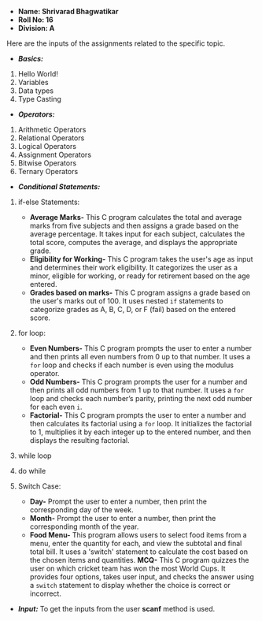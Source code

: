 

- **Name: Shrivarad Bhagwatikar**
- **Roll No: 16**
- **Division: A**


Here are the inputs of the assignments related to the specific topic.

- _**Basics:**_
1) Hello World!
2) Variables
3) Data types
4) Type Casting

- _**Operators:**_
1) Arithmetic Operators
2) Relational Operators
3) Logical Operators
4) Assignment Operators
5) Bitwise Operators
6) Ternary Operators

- _**Conditional Statements:**_
1) if-else Statements:
   -    **Average Marks-** This C program calculates the total and average marks from five subjects and then assigns a grade 
                           based on the average percentage. It takes input for each subject, calculates the total score, 
                           computes the average, and displays the appropriate grade.
   -    **Eligibility for Working-** This C program takes the user's age as input and determines their work eligibility. It 
                                     categorizes the user as a minor, eligible for working, or ready for retirement based on 
                                     the age entered.
   -    **Grades based on marks-** This C program assigns a grade based on the user's marks out of 100. It uses nested `if` 
                                   statements to categorize grades as A, B, C, D, or F (fail) based on the entered score.
        

3) for loop:
   -    **Even Numbers-** This C program prompts the user to enter a number and then prints all even numbers from 0 up to that number. It uses a `for` loop and checks if 
                          each number is even using the modulus operator.
   -    **Odd Numbers-** This C program prompts the user for a number and then prints all odd numbers from 1 up to that number. It uses a `for` loop and checks each 
                          number’s parity, printing the next odd number for each even `i`.
   -    **Factorial-** This C program prompts the user to enter a number and then calculates its factorial using a `for` loop. It initializes the factorial to 1, multiplies 
                        it by each integer up to the entered number, and then displays the resulting factorial.
4) while loop
5) do while
6) Switch Case:
   -    **Day-** Prompt the user to enter a number, then print the corresponding day of the week.
   -    **Month-** Prompt the user to enter a number, then print the corresponding month of the year.
   -    **Food Menu-** This program allows users to select food items from a menu, enter the quantity for each, and view the subtotal and final total bill. It uses a 
                       'switch' statement to calculate the cost based on the chosen items and quantities.
        **MCQ-** This C program quizzes the user on which cricket team has won the most World Cups. It provides four options, takes user input, and checks the answer using a 
                 `switch` statement to display whether the choice is correct or incorrect.

       
- _**Input:**_
To get the inputs from the user **scanf** method is used.

